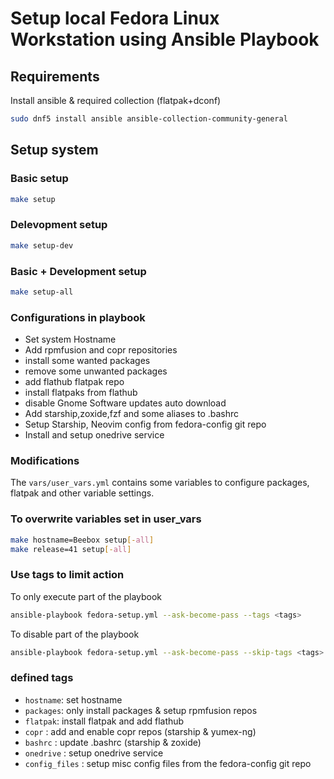 # Setup local Fedora Linux Workstation using Ansible Playbook

## Requirements

Install ansible & required collection (flatpak+dconf)

```bash
sudo dnf5 install ansible ansible-collection-community-general
```

## Setup system

### Basic setup

```bash
make setup
```

### Delevopment setup

```bash
make setup-dev
```

### Basic + Development setup

```bash
make setup-all
```

### Configurations in playbook

- Set system Hostname
- Add rpmfusion and copr repositories
- install some wanted packages
- remove some unwanted packages
- add flathub flatpak repo
- install flatpaks from flathub
- disable Gnome Software updates auto download
- Add starship,zoxide,fzf and some aliases to .bashrc
- Setup Starship, Neovim config from fedora-config git repo
- Install and setup onedrive service

### Modifications

The `vars/user_vars.yml` contains some variables to configure packages, flatpak and other variable settings.

### To overwrite variables set in user_vars

```bash
make hostname=Beebox setup[-all]
make release=41 setup[-all]
```

### Use tags to limit action

To only execute part of the playbook

```bash
ansible-playbook fedora-setup.yml --ask-become-pass --tags <tags>
```

To disable part of the playbook

```bash
ansible-playbook fedora-setup.yml --ask-become-pass --skip-tags <tags>
```

### defined tags

- `hostname`: set hostname
- `packages`: only install packages & setup rpmfusion repos
- `flatpak`: install flatpak and add flathub
- `copr` : add and enable copr repos (starship & yumex-ng)
- `bashrc` : update .bashrc (starship & zoxide)
- `onedrive` : setup onedrive service
- `config_files` : setup misc config files from the fedora-config git repo
